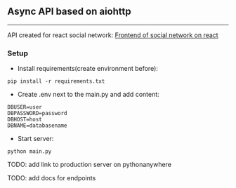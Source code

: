 ## Async API based on aiohttp
***
API created for react social network: [Frontend of social network on react](link)

### Setup 
* Install requirements(create environment before):
```shell
pip install -r requirements.txt 
```
* Create .env next to the main.py and add content:
```dotenv
DBUSER=user
DBPASSWORD=password
DBHOST=host
DBNAME=databasename
```

* Start server:
```shell
python main.py
```

TODO: add link to production server on pythonanywhere

TODO: add docs for endpoints
